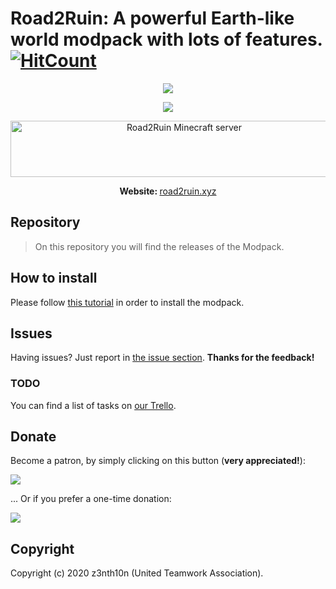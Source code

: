 # Road2Ruin: A powerful Earth-like world modpack with lots of features. [![HitCount](http://hits.dwyl.com/uta-org/road2ruingithubio.svg)](http://hits.dwyl.com/uta-org/road2ruingithubio)

<div align="center">

<img src="http://road2ruin.xyz/logo/logo_512.png" />

<br>

<a href="https://discord.gg/ju2qDtM" target="_blank"> <img src="https://img.shields.io/discord/479096180601782274.svg"></a>

<a href="https://minecraftservers.org/server/580101" target="_blank"><img src="https://status.minecraftservers.org/classic/580101.png" alt="Road2Ruin Minecraft server" width="540" height="90" /></a>

<b>Website: </b> <a href="http://road2ruin.xyz">road2ruin.xyz</a>

</div>

## Repository

> On this repository you will find the releases of the Modpack.

## How to install

Please follow [this tutorial](docs/How%20to%20install.md) in order to install the modpack.

## Issues

Having issues? Just report in [the issue section](/issues). **Thanks for the feedback!**

### TODO

You can find a list of tasks on [our Trello](https://trello.com/road2ruin).

## Donate

Become a patron, by simply clicking on this button (**very appreciated!**):

[![](https://c5.patreon.com/external/logo/become_a_patron_button.png)](https://www.patreon.com/z3nth10n)

... Or if you prefer a one-time donation:

[![](https://www.paypalobjects.com/en_US/i/btn/btn_donateCC_LG.gif)](https://paypal.me/z3nth10n)

## Copyright

Copyright (c) 2020 z3nth10n (United Teamwork Association).